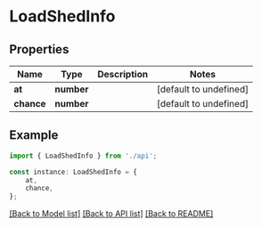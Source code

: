# LoadShedInfo


## Properties

Name | Type | Description | Notes
------------ | ------------- | ------------- | -------------
**at** | **number** |  | [default to undefined]
**chance** | **number** |  | [default to undefined]

## Example

```typescript
import { LoadShedInfo } from './api';

const instance: LoadShedInfo = {
    at,
    chance,
};
```

[[Back to Model list]](../README.md#documentation-for-models) [[Back to API list]](../README.md#documentation-for-api-endpoints) [[Back to README]](../README.md)
